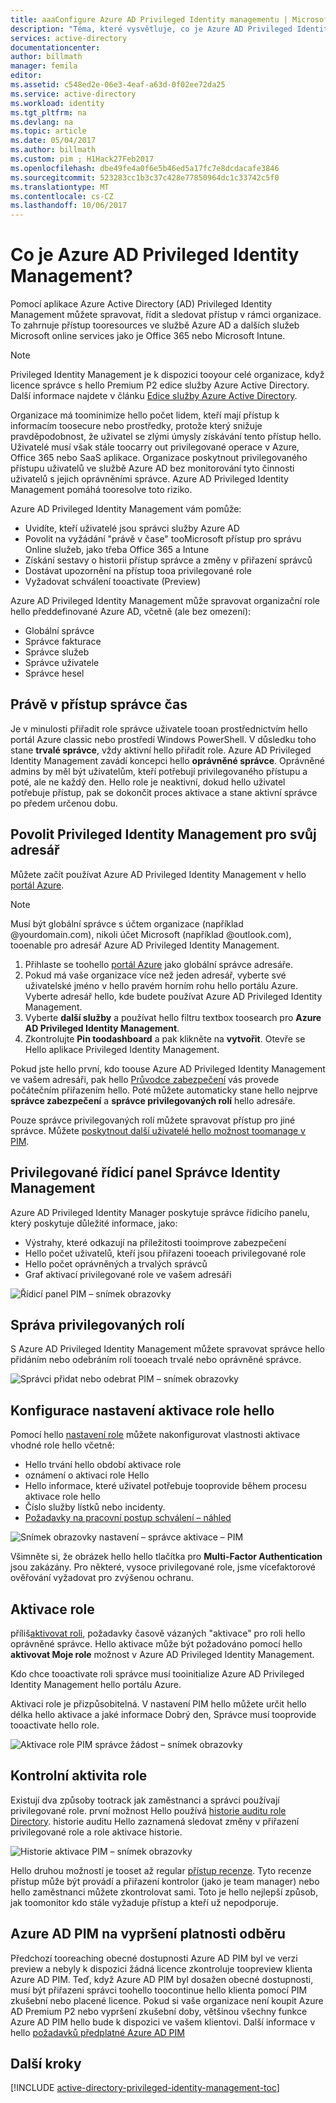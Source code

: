 ```yaml
---
title: aaaConfigure Azure AD Privileged Identity managementu | Microsoft Docs
description: "Téma, které vysvětluje, co je Azure AD Privileged Identity managementu a jak toouse PIM tooimprove zabezpečení vašeho cloudu."
services: active-directory
documentationcenter: 
author: billmath
manager: femila
editor: 
ms.assetid: c548ed2e-06e3-4eaf-a63d-0f02ee72da25
ms.service: active-directory
ms.workload: identity
ms.tgt_pltfrm: na
ms.devlang: na
ms.topic: article
ms.date: 05/04/2017
ms.author: billmath
ms.custom: pim ; H1Hack27Feb2017
ms.openlocfilehash: dbe49fe4a0f6e5b46ed5a17fc7e8dcdacafe3846
ms.sourcegitcommit: 523283cc1b3c37c428e77850964dc1c33742c5f0
ms.translationtype: MT
ms.contentlocale: cs-CZ
ms.lasthandoff: 10/06/2017
---
```

# <a name="what-is-azure-ad-privileged-identity-management"></a>Co je Azure AD Privileged Identity Management?
Pomocí aplikace Azure Active Directory (AD) Privileged Identity Management můžete spravovat, řídit a sledovat přístup v rámci organizace. To zahrnuje přístup tooresources ve službě Azure AD a dalších služeb Microsoft online services jako je Office 365 nebo Microsoft Intune.  

> [!NOTE]
> Privileged Identity Management je k dispozici tooyour celé organizace, když licence správce s hello Premium P2 edice služby Azure Active Directory. Další informace najdete v článku [Edice služby Azure Active Directory](active-directory-editions.md).

Organizace má toominimize hello počet lidem, kteří mají přístup k informacím toosecure nebo prostředky, protože který snižuje pravděpodobnost, že uživatel se zlými úmysly získávání tento přístup hello. Uživatelé musí však stále toocarry out privilegované operace v Azure, Office 365 nebo SaaS aplikace. Organizace poskytnout privilegovaného přístupu uživatelů ve službě Azure AD bez monitorování tyto činnosti uživatelů s jejich oprávněními správce. Azure AD Privileged Identity Management pomáhá tooresolve toto riziko.  

Azure AD Privileged Identity Management vám pomůže:  

* Uvidíte, kteří uživatelé jsou správci služby Azure AD
* Povolit na vyžádání "právě v čase" tooMicrosoft přístup pro správu Online služeb, jako třeba Office 365 a Intune
* Získání sestavy o historii přístup správce a změny v přiřazení správců
* Dostávat upozornění na přístup tooa privilegované role
* Vyžadovat schválení tooactivate (Preview)

Azure AD Privileged Identity Management může spravovat organizační role hello předdefinované Azure AD, včetně (ale bez omezení):  

* Globální správce
* Správce fakturace
* Správce služeb  
* Správce uživatele
* Správce hesel

## <a name="just-in-time-administrator-access"></a>Právě v přístup správce čas
Je v minulosti přiřadit role správce uživatele tooan prostřednictvím hello portál Azure classic nebo prostředí Windows PowerShell. V důsledku toho stane **trvalé správce**, vždy aktivní hello přiřadit role. Azure AD Privileged Identity Management zavádí koncepci hello **oprávněné správce**. Oprávněné admins by měl být uživatelům, kteří potřebují privilegovaného přístupu a poté, ale ne každý den. Hello role je neaktivní, dokud hello uživatel potřebuje přístup, pak se dokončit proces aktivace a stane aktivní správce po předem určenou dobu.

## <a name="enable-privileged-identity-management-for-your-directory"></a>Povolit Privileged Identity Management pro svůj adresář
Můžete začít používat Azure AD Privileged Identity Management v hello [portál Azure](https://portal.azure.com/).

> [!NOTE]
> Musí být globální správce s účtem organizace (například @yourdomain.com), nikoli účet Microsoft (například @outlook.com), tooenable pro adresář Azure AD Privileged Identity Management.

1. Přihlaste se toohello [portál Azure](https://portal.azure.com/) jako globální správce adresáře.
2. Pokud má vaše organizace více než jeden adresář, vyberte své uživatelské jméno v hello pravém horním rohu hello portálu Azure. Vyberte adresář hello, kde budete používat Azure AD Privileged Identity Management.
3. Vyberte **další služby** a používat hello filtru textbox toosearch pro **Azure AD Privileged Identity Management**.
4. Zkontrolujte **Pin toodashboard** a pak klikněte na **vytvořit**. Otevře se Hello aplikace Privileged Identity Management.

Pokud jste hello první, kdo toouse Azure AD Privileged Identity Management ve vašem adresáři, pak hello [Průvodce zabezpečení](active-directory-privileged-identity-management-security-wizard.md) vás provede počátečním přiřazením hello. Poté můžete automaticky stane hello nejprve **správce zabezpečení** a **správce privilegovaných rolí** hello adresáře.

Pouze správce privilegovaných rolí můžete spravovat přístup pro jiné správce. Můžete [poskytnout další uživatelé hello možnost toomanage v PIM](active-directory-privileged-identity-management-how-to-give-access-to-pim.md).

## <a name="privileged-identity-management-admin-dashboard"></a>Privilegované řídicí panel Správce Identity Management
Azure AD Privileged Identity Manager poskytuje správce řídicího panelu, který poskytuje důležité informace, jako:

* Výstrahy, které odkazují na příležitosti tooimprove zabezpečení
* Hello počet uživatelů, kteří jsou přiřazeni tooeach privilegované role  
* Hello počet oprávněných a trvalých správců
* Graf aktivací privilegované role ve vašem adresáři

![Řídicí panel PIM – snímek obrazovky][2]

## <a name="privileged-role-management"></a>Správa privilegovaných rolí
S Azure AD Privileged Identity Management můžete spravovat správce hello přidáním nebo odebráním rolí tooeach trvalé nebo oprávněné správce.

![Správci přidat nebo odebrat PIM – snímek obrazovky][3]

## <a name="configure-hello-role-activation-settings"></a>Konfigurace nastavení aktivace role hello
Pomocí hello [nastavení role](active-directory-privileged-identity-management-how-to-change-default-settings.md) můžete nakonfigurovat vlastnosti aktivace vhodné role hello včetně:

* Hello trvání hello období aktivace role
* oznámení o aktivaci role Hello
* Hello informace, které uživatel potřebuje tooprovide během procesu aktivace role hello
* Číslo služby lístků nebo incidenty.
* [Požadavky na pracovní postup schválení – náhled](./privileged-identity-management/azure-ad-pim-approval-workflow.md)

![Snímek obrazovky nastavení – správce aktivace – PIM][4]

Všimněte si, že obrázek hello hello tlačítka pro **Multi-Factor Authentication** jsou zakázány. Pro některé, vysoce privilegované role, jsme vícefaktorové ověřování vyžadovat pro zvýšenou ochranu.

## <a name="role-activation"></a>Aktivace role
příliš[aktivovat roli](active-directory-privileged-identity-management-how-to-activate-role.md), požadavky časově vázaných "aktivace" pro roli hello oprávněné správce. Hello aktivace může být požadováno pomocí hello **aktivovat Moje role** možnost v Azure AD Privileged Identity Management.

Kdo chce tooactivate roli správce musí tooinitialize Azure AD Privileged Identity Management hello portálu Azure.

Aktivaci role je přizpůsobitelná. V nastavení PIM hello můžete určit hello délka hello aktivace a jaké informace Dobrý den, Správce musí tooprovide tooactivate hello role.

![Aktivace role PIM správce žádost – snímek obrazovky][5]

## <a name="review-role-activity"></a>Kontrolní aktivita role
Existují dva způsoby tootrack jak zaměstnanci a správci používají privilegované role. první možnost Hello používá [historie auditu role Directory](active-directory-privileged-identity-management-how-to-use-audit-log.md). historie auditu Hello zaznamená sledovat změny v přiřazení privilegované role a role aktivace historie.

![Historie aktivace PIM – snímek obrazovky][6]

Hello druhou možností je tooset až regular [přístup recenze](active-directory-privileged-identity-management-how-to-start-security-review.md). Tyto recenze přístup může být provádí a přiřazení kontrolor (jako je team manager) nebo hello zaměstnanci můžete zkontrolovat sami. Toto je hello nejlepší způsob, jak toomonitor kdo stále vyžaduje přístup a kteří už nepodporuje.

## <a name="azure-ad-pim-at-subscription-expiration"></a>Azure AD PIM na vypršení platnosti odběru
Předchozí tooreaching obecné dostupnosti Azure AD PIM byl ve verzi preview a nebyly k dispozici žádná licence zkontroluje toopreview klienta Azure AD PIM.  Teď, když Azure AD PIM byl dosažen obecné dostupnosti, musí být přiřazeni správci toohello toocontinue hello klienta pomocí PIM zkušební nebo placené licence.  Pokud si vaše organizace není koupit Azure AD Premium P2 nebo vypršení zkušební doby, většinou všechny funkce Azure AD PIM hello bude k dispozici ve vašem klientovi.  Další informace v hello [požadavků předplatné Azure AD PIM](./privileged-identity-management/subscription-requirements.md)

## <a name="next-steps"></a>Další kroky
[!INCLUDE [active-directory-privileged-identity-management-toc](../../includes/active-directory-privileged-identity-management-toc.md)]

<!--Image references-->

[1]: ./media/active-directory-privileged-identity-management-configure/PIM_EnablePim.png
[2]: ./media/active-directory-privileged-identity-management-configure/PIM_Admin_Overview.png
[3]: ./media/active-directory-privileged-identity-management-configure/PIM_AddRemove.png
[4]: ./media/active-directory-privileged-identity-management-configure/PIM_Settings_w_Approval_Disabled.png
[5]: ./media/active-directory-privileged-identity-management-configure/PIM_RequestActivation.png
[6]: ./media/active-directory-privileged-identity-management-configure/PIM_ActivationHistory.png
